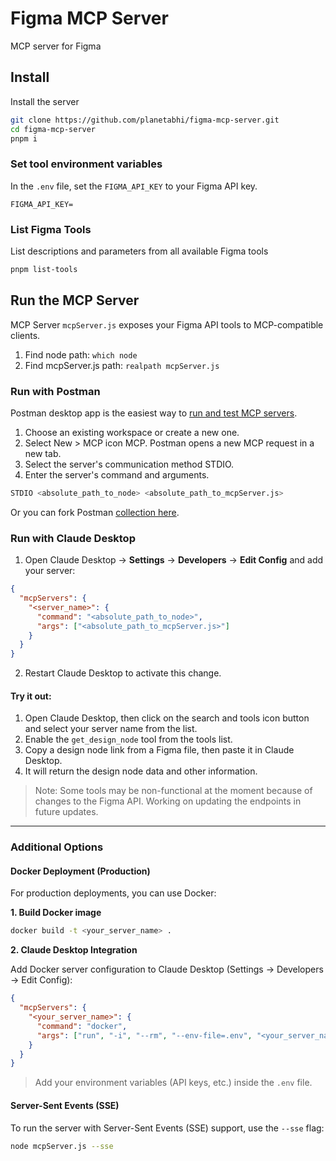 # Figma MCP Server
MCP server for Figma

## Install
Install the server

```sh
git clone https://github.com/planetabhi/figma-mcp-server.git
cd figma-mcp-server
pnpm i
```

### Set tool environment variables
In the `.env` file, set the `FIGMA_API_KEY` to your Figma API key.

```
FIGMA_API_KEY=
```

### List Figma Tools
List descriptions and parameters from all available Figma tools

```sh
pnpm list-tools
```

## Run the MCP Server

MCP Server `mcpServer.js` exposes your Figma API tools to MCP-compatible clients.

1. Find node path: `which node`
2. Find mcpServer.js path: `realpath mcpServer.js`

### Run with Postman

Postman desktop app is the easiest way to [run and test MCP servers](https://learning.postman.com/docs/postman-ai-agent-builder/mcp-requests/overview/).

1. Choose an existing workspace or create a new one.
2. Select New > MCP icon MCP. Postman opens a new MCP request in a new tab.
3. Select the server's communication method STDIO.
4. Enter the server's command and arguments.

```sh
STDIO <absolute_path_to_node> <absolute_path_to_mcpServer.js>
```

Or you can fork Postman [collection here](https://www.postman.com/doitagain/workspace/figma/collection/68369062465421c338809955?action=share&creator=17652550).

### Run with Claude Desktop

1. Open Claude Desktop → **Settings** → **Developers** → **Edit Config** and add your server:

```json
{
  "mcpServers": {
    "<server_name>": {
      "command": "<absolute_path_to_node>",
      "args": ["<absolute_path_to_mcpServer.js>"]
    }
  }
}
```

2. Restart Claude Desktop to activate this change.

#### Try it out:

1. Open Claude Desktop, then click on the search and tools icon button and select your server name from the list.
2. Enable the `get_design_node` tool from the tools list.
3. Copy a design node link from a Figma file, then paste it in Claude Desktop.
4. It will return the design node data and other information.

> Note: Some tools may be non-functional at the moment because of changes to the Figma API. Working on updating the endpoints in future updates.

---

### Additional Options

#### Docker Deployment (Production)

For production deployments, you can use Docker:

**1. Build Docker image**

```sh
docker build -t <your_server_name> .
```

**2. Claude Desktop Integration**

Add Docker server configuration to Claude Desktop (Settings → Developers → Edit Config):

```json
{
  "mcpServers": {
    "<your_server_name>": {
      "command": "docker",
      "args": ["run", "-i", "--rm", "--env-file=.env", "<your_server_name>"]
    }
  }
}
```

> Add your environment variables (API keys, etc.) inside the `.env` file.

#### Server-Sent Events (SSE)

To run the server with Server-Sent Events (SSE) support, use the `--sse` flag:

```sh
node mcpServer.js --sse
```